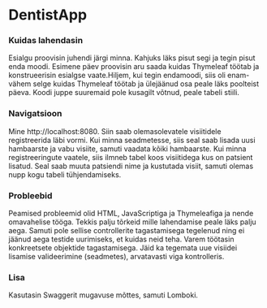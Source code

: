 # DentistApp
### Kuidas lahendasin
Esialgu proovisin juhendi järgi minna. Kahjuks läks pisut segi ja tegin pisut enda moodi. Esimene päev proovisin aru saada kuidas Thymeleaf töötab ja konstrueerisin esialgse vaate.Hiljem, kui tegin endamoodi, siis oli enam-vähem selge kuidas Thymeleaf töötab ja ülejäänud osa peale läks poolteist päeva. Koodi juppe suuremaid pole kusagilt võtnud, peale tabeli stiili.

### Navigatsioon 
Mine http://localhost:8080. Siin saab olemasolevatele visiitidele registreerida läbi vormi. Kui minna seadmetesse, siis seal saab lisada uusi hambaarste ja vabu visiite, samuti vaadata kõiki hambaarste. Kui minna registreeringute vaatele, siis ilmneb tabel koos visiitidega kus on patsient lisatud. Seal saab muuta patsiendi nime ja kustutada visiit, samuti olemas nupp kogu tabeli tühjendamiseks.

### Probleebid
Peamised probleemid olid HTML, JavaScriptiga ja Thymeleafiga ja nende omavahelise tööga. Tekkis palju tõrkeid mille lahendamise peale läks palju aega. Samuti pole sellise controllerite tagastamisega tegelenud ning ei jäänud aega testide uurimiseks, et kuidas neid teha. Varem töötasin konkreetsete objektide tagastamisega. Jäid ka tegemata uue visiidei lisamise valideerimine (seadmetes), arvatavasti viga kontrolleris.

### Lisa
Kasutasin Swaggerit mugavuse mõttes, samuti Lomboki.
